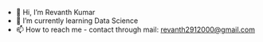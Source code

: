 - 👋 Hi, I’m Revanth Kumar
- 🌱 I’m currently learning Data Science
- 📫 How to reach me - contact through mail: revanth2912000@gmail.com

<!---
revanth2912000/revanth2912000 is a ✨ special ✨ repository because its `README.md` (this file) appears on your GitHub profile.
You can click the Preview link to take a look at your changes.
--->
